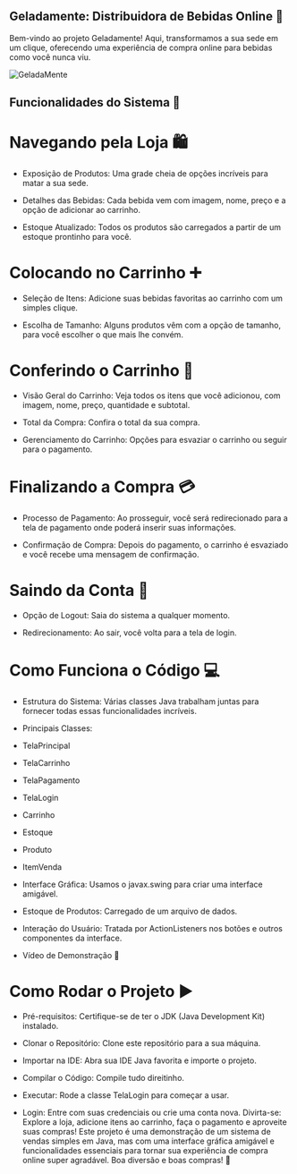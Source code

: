 ## Geladamente: Distribuidora de Bebidas Online 🍹
Bem-vindo ao projeto Geladamente! Aqui, transformamos a sua sede em um clique, oferecendo uma experiência de compra online para bebidas como você nunca viu.

![GeladaMente](https://github.com/RodrigoFreitasPR/Trabalho-Final.LP-POO/assets/145240542/b369c065-bf6d-42b7-a4ff-7fd40a2f3dfe)

## Funcionalidades do Sistema 🚀
# Navegando pela Loja 🛍️
* Exposição de Produtos: Uma grade cheia de opções incríveis para matar a sua sede.

* Detalhes das Bebidas: Cada bebida vem com imagem, nome, preço e a opção de adicionar ao carrinho.

* Estoque Atualizado: Todos os produtos são carregados a partir de um estoque prontinho para você.
# Colocando no Carrinho ➕
* Seleção de Itens: Adicione suas bebidas favoritas ao carrinho com um simples clique.

* Escolha de Tamanho: Alguns produtos vêm com a opção de tamanho, para você escolher o que mais lhe convém.

# Conferindo o Carrinho 🛒
* Visão Geral do Carrinho: Veja todos os itens que você adicionou, com imagem, nome, preço, quantidade e subtotal.

* Total da Compra: Confira o total da sua compra.

* Gerenciamento do Carrinho: Opções para esvaziar o carrinho ou seguir para o pagamento.

# Finalizando a Compra 💳
* Processo de Pagamento: Ao prosseguir, você será redirecionado para a tela de pagamento onde poderá inserir suas informações.

* Confirmação de Compra: Depois do pagamento, o carrinho é esvaziado e você recebe uma mensagem de confirmação.

# Saindo da Conta 🔐
* Opção de Logout: Saia do sistema a qualquer momento.

* Redirecionamento: Ao sair, você volta para a tela de login.

# Como Funciona o Código 💻
* Estrutura do Sistema: Várias classes Java trabalham juntas para fornecer todas essas funcionalidades incríveis.

* Principais Classes:
+ TelaPrincipal

+ TelaCarrinho
+ TelaPagamento
+ TelaLogin
+ Carrinho
+ Estoque
+ Produto
+ ItemVenda
* Interface Gráfica: Usamos o javax.swing para criar uma interface amigável.

* Estoque de Produtos: Carregado de um arquivo de dados.

* Interação do Usuário: Tratada por ActionListeners nos botões e outros componentes da interface.

* Vídeo de Demonstração 🎥


# Como Rodar o Projeto ▶️
* Pré-requisitos: Certifique-se de ter o JDK (Java Development Kit) instalado.

* Clonar o Repositório: Clone este repositório para a sua máquina.

* Importar na IDE: Abra sua IDE Java favorita e importe o projeto.

* Compilar o Código: Compile tudo direitinho.

* Executar: Rode a classe TelaLogin para começar a usar.
* Login: Entre com suas credenciais ou crie uma conta nova.
Divirta-se: Explore a loja, adicione itens ao carrinho, faça o pagamento e aproveite suas compras!
Este projeto é uma demonstração de um sistema de vendas simples em Java, mas com uma interface gráfica amigável e funcionalidades essenciais para tornar sua experiência de compra online super agradável. Boa diversão e boas compras! 🥂

